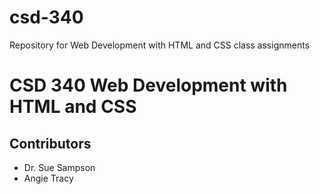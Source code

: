 # csd-340
Repository for Web Development with HTML and CSS class assignments

# CSD 340 Web Development with HTML and CSS

## Contributors
  - Dr. Sue Sampson
  - Angie Tracy
